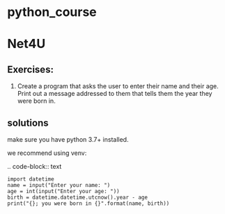 # python_course

Net4U
=====
 
Exercises: 
---------

1.  Create a program that asks the user to enter their name and their age. 
Print out a message addressed to them that tells them the year they were born in. 
 
 
solutions
----------

make sure you have python 3.7+ installed.

we recommend using venv:

.. code-block:: text

    import datetime 
    name = input("Enter your name: ") 
    age = int(input("Enter your age: ")) 
    birth = datetime.datetime.utcnow().year - age 
    print("{}; you were born in {}".format(name, birth))
